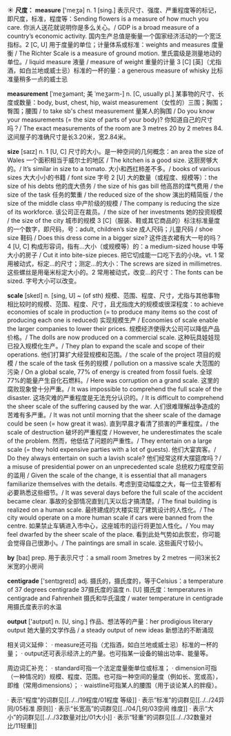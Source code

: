 ☀ <span class="category">**尺度：**</span>
<span class="vocabulary">**measure**</span> ['meӡə] 
<span class="definition">n. 1 [sing.] 表示尺寸、强度、严重程度等的标记，即尺度，标准，程度等：</span>Sending flowers is a measure of how much you care. 你派人送花就说明你是多么关心。/ GDP is a broad measure of a country’s economic activity. 国内生产总值是衡量一个国家经济活动的一个宽泛指标。<span class="definition">2 [C, U] 用于度量的单位；计量体系或标准：</span>weights and measures 度量衡 / The Richter Scale is a measure of ground motion. 里氏震级是测量地动的单位。/ liquid measure 液量 / measure of weight 重量的计量 <span class="definition">3 [C] [英]（尤指酒，如白兰地或威士忌）标准的一杯的量：</span>a generous measure of whisky 比标准量稍多一点的威士忌
           
<span class="vocabulary">**measurement**</span> [ˈmeʒəmənt; 美 ˈmeʒərm-]
<span class="definition">n. [C, usually pl.] 某事物的尺寸、长度或数量：</span>body, bust, chest, hip, waist measurement（女性的）三围；胸围；臀围；腰围 / to take sb's chest measurement 量某人的胸围 / Do you know your measurements (= the size of parts of your body)? 你知道自己的尺寸吗？/ The exact measurements of the room are 3 metres 20 by 2 metres 84. 这间屋子的准确尺寸是长3.20米，宽2.84米。
           
<span class="vocabulary">**size**</span> [saɪz] 
<span class="definition">n. 1 [U, C] 尺寸的大小。是一种空间的几何概念：</span>an area the size of Wales 一个面积相当于威尔士的地区 / The kitchen is a good size. 这厨房够大的。/ It’s similar in size to a tomato. 大小和西红柿差不多。/ books of various sizes 大大小小的书籍 / font size 字号 <span class="definition">2 [U] 大的数量（或程度、规模等）：</span>the size of his debts 他的庞大债务 / the size of his gas bill 他高昂的煤气费用 / the size of the task 任务的繁重 / the reduced size of the show 演出的精简版 / the size of the middle class 中产阶级的规模 / The company is reducing the size of its workforce. 该公司正在裁员。/ the size of her investments 她的投资规模 / the size of the city 城市的规模 <span class="definition">3 [C]（服装、鞋或其它商品的）标注标准量度的一个数字，即尺码，号：</span>adult, children’s size 成人尺码；儿童尺码 / shoe size 鞋码 / Does this dress come in a bigger size? 这件连衣裙有大一号的吗？<span class="definition">4 [U, C] 构成形容词，指有…大小（或规模等）的：</span>a medium-sized house 中等大小的房子 / Cut it into bite-size pieces. 把它切成能一口吃下去的小块。<span class="definition">vt. 1 常用被动式，标定…的尺寸；测定…的大小：</span>The screws are sized in millimetres. 这些螺丝是用毫米标定大小的。<span class="definition">2 常用被动式，改变…的尺寸：</span>The fonts can be sized. 字号大小可以改变。
           
<span class="vocabulary">**scale**</span> [skeɪl]
<span class="definition">n. [sing, U] ~ (of sth) 规模、范围、程度、尺寸，尤指与其他事物相比较时的规模、范围、程度、尺寸，且尤指庞大的规模或很深程度：</span>to achieve economies of scale in production (= to produce many items so the cost of producing each one is reduced) 实现规模生产 / Economies of scale enable the larger companies to lower their prices. 规模经济使得大公司可以降低产品价格。/ The dolls are now produced on a commercial scale. 这种玩具娃娃现已投入规模化生产。/ They plan to expand the scale and scope of their operations. 他们打算扩大经营规模和范围。/ the scale of the project 项目的规模 / the scale of the task 任务的规模 / pollution on a massive scale 大范围的污染 / On a global scale, 77% of energy is created from fossil fuels. 全球77%的能量产生自化石燃料。/ Here was corruption on a grand scale. 这里的腐败现象曾十分严重。/ It was impossible to comprehend the full scale of the disaster. 这场灾难的严重程度是无法充分认识的。/ It is difficult to comprehend the sheer scale of the suffering caused by the war. 人们很难理解战争造成的苦难有多严重。/ It was not until morning that the sheer scale of the damage could be seen (= how great it was). 直到早晨才看清了损害的严重程度。/ the scale of destruction 破坏的严重程度 / However, he underestimates the scale of the problem. 然而，他低估了问题的严重性。/ They entertain on a large scale (= they hold expensive parties with a lot of guests). 他们大宴宾客。/ Do they always entertain on such a lavish scale? 他们经常这样大摆筵席吗？/ a misuse of presidential power on an unprecedented scale 总统权力程度空前的滥用 / Given the scale of the change, it is essential that all managers familiarize themselves with the details. 考虑到变动幅度之大，每一位主管都有必要熟悉这些细节。/ It was several days before the full scale of the accident became clear. 事故的全部情况直到几天以后才搞清楚。/ The final building is realized on a human scale. 最终建成的大楼实现了建筑设计的人性化。/ The city would operate on a more human scale if cars were banned from the centre. 如果禁止车辆进入市中心，这座城市的运行将更加人性化。/ You may feel dwarfed by the sheer scale of the place. 看到此处气势如此恢宏，你可能会觉得自己很渺小。/ The paintings are small in scale. 这些画尺寸较小。

<span class="vocabulary">**by**</span> [baɪ] 
<span class="definition">prep. 用于表示尺寸：</span>a small room 3metres by 2 metres 一间3米长2米宽的小房间

<span class="vocabulary">**centigrade**</span> ['sentɪɡreɪd] 
<span class="definition">adj. 摄氏的，摄氏度的，等于Celsius：</span>a temperature of 37 degrees centigrade 37摄氏度的温度 <span class="definition">n. [U] 摄氏度：</span>temperatures in centigrade and Fahrenheit 摄氏和华氏温度 / water temperature in centigrade 用摄氏度表示的水温

<span class="vocabulary">**output**</span> ['aʊtpʊt] 
<span class="definition">n. [U, sing.] 作品、想法等的产量：</span>her prodigious literary output 她大量的文学作品 / a steady output of new ideas 新想法的不断涌现
	
相关词义延伸：
· measure还可指（尤指酒，如白兰地或威士忌）标准的一杯的量；
· output还可表示经济上的产量。也可指某一设备的输出功率、能量等。

周边词汇补充：
· standard可指一个法定度量衡单位或标准；
· dimension可指（一种情况的）规模、程度、范围。也可指一种空间的量度（例如长、宽或高），即维（常用dimensions）；
· waistline可指某人的腰围（用于谈论某人的胖瘦）。

· 表示“程度”的词群见[[../../19程度/01程度 等级]]
· 表示“标准”的词群见[[../../24异同/05标准 原则]]
· 表示“长宽高”的词群见[[../04几何/03空间 维度]]
· 表示“大小”的词群见[[../../32数量对比/01大小]]
· 表示“轻重”的词群见[[../../32数量对比/11轻重]]
